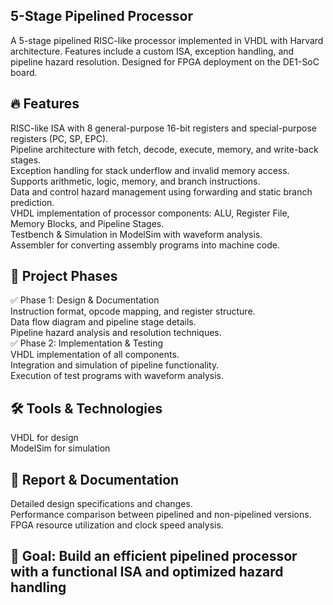 ## 5-Stage Pipelined Processor
A 5-stage pipelined RISC-like processor implemented in VHDL with Harvard architecture. Features include a custom ISA, exception handling, and pipeline hazard resolution. Designed for FPGA deployment on the DE1-SoC board.

## 🔥 Features
RISC-like ISA with 8 general-purpose 16-bit registers and special-purpose registers (PC, SP, EPC).  
Pipeline architecture with fetch, decode, execute, memory, and write-back stages.  
Exception handling for stack underflow and invalid memory access.  
Supports arithmetic, logic, memory, and branch instructions.  
Data and control hazard management using forwarding and static branch prediction.  
VHDL implementation of processor components: ALU, Register File, Memory Blocks, and Pipeline Stages.  
Testbench & Simulation in ModelSim with waveform analysis.  
Assembler for converting assembly programs into machine code.  
## 📌 Project Phases
✅ Phase 1: Design & Documentation  
Instruction format, opcode mapping, and register structure.  
Data flow diagram and pipeline stage details.  
Pipeline hazard analysis and resolution techniques.  
✅ Phase 2: Implementation & Testing  
VHDL implementation of all components.  
Integration and simulation of pipeline functionality.  
Execution of test programs with waveform analysis.  
## 🛠️ Tools & Technologies
VHDL for design  
ModelSim for simulation  
## 📄 Report & Documentation
Detailed design specifications and changes.  
Performance comparison between pipelined and non-pipelined versions.  
FPGA resource utilization and clock speed analysis.  
## 🎯 Goal: Build an efficient pipelined processor with a functional ISA and optimized hazard handling
